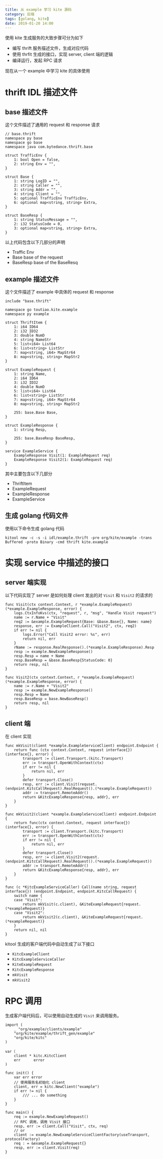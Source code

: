 ```yaml
---
title: 从 example 学习 kite 源码
category: 后端
tags: [golang, kite]
date: 2019-01-20 14:00
---
```


使用 kite 生成服务的大致步骤可分为如下

- 编写 thrift 服务描述文件，生成对应代码
- 使用 thrfit 生成的接口，实现 server, client 端的逻辑
- 编译运行，发起 RPC 请求

现在从一个 example 中学习 kite 的具体使用

# thrift IDL 描述文件

## base 描述文件

这个文件描述了通用的 request 和 response 请求

```thrift
// base.thrift
namespace py base
namespace go base
namespace java com.bytedance.thrift.base

struct TrafficEnv {
    1: bool Open = false,
    2: string Env = "",
}

struct Base {
    1: string LogID = "",
    2: string Caller = "",
    3: string Addr = "",
    4: string Client = "",
    5: optional TrafficEnv TrafficEnv,
    6: optional map<string, string> Extra,
}

struct BaseResp {
    1: string StatusMessage = "",
    2: i32 StatusCode = 0,
    3: optional map<string, string> Extra,
}
```

以上代码包含以下几部分的声明

- Traffic Env
- Base
  base of the request
- BaseResp
  base of the BaseResq

## example 描述文件

这个文件描述了 example 中具体的 request 和 response

```thrift
include "base.thrift"

namespace go toutiao.kite.example
namespace py example

struct ThriftItem {
    1: i64 ID64
    2: i32 ID32
    3: double NumD
    4: string NameStr
    5: list<i64> List64
    6: list<string> ListStr
    7: map<string, i64> MapStr64
    8: map<string, string> MapStr2
}

struct ExampleRequest {
    1: string Name,
    2: i64 ID64
    3: i32 ID32
    4: double NumD
    5: list<i64> List64
    6: list<string> ListStr
    7: map<string, i64> MapStr64
    8: map<string, string> MapStr2

    255: base.Base Base,
}

struct ExampleResponse {
    1: string Resp,

    255: base.BaseResp BaseResp,
}

service ExampleService {
    ExampleResponse Visit(1: ExampleRequest req)
    ExampleResponse Visit2(1: ExampleRequest req)
}
```

其中主要包含以下几部分

- ThriftItem
- ExampleRequest
- ExampleResponse
- ExampleService

## 生成 golang 代码文件

使用以下命令生成 golang 代码

```shell
kitool new -c -s -i idl/example.thrift -pre org/kite/example -trans Buffered -proto Binary -cmd thrift kite.example
```

# 实现 service 中描述的接口

## server 端实现

以下代码实现了 server 是如何处理 client 发出的对 `Visit` 和 `Visit2` 的请求的

```golang
func Visit(ctx context.Context, r *example.ExampleRequest) (*example.ExampleResponse, error) {
    logs.CtxInfoKvs(ctx, "request", r, "msg", "Handle Visit request")
    name := r.Name + "Visit"
    req2 := &example.ExampleRequest{Base: &base.Base{}, Name: name}
    response, err := ExampleClient.Call("Visit2", ctx, req2)
    if err != nil {
        logs.Error("Call Visit2 error: %s", err)
        return nil, err
    }
    rName := response.RealResponse().(*example.ExampleResponse).Resp
    resp := example.NewExampleResponse()
    resp.Resp = name + Name
    resp.BaseResp = &base.BaseResp{StatusCode: 0}
    return resp, nil
}

func Visit2(ctx context.Context, r *example.ExampleRequest) (*example.ExampleResponse, error) {
    name := r.Name + "Visit2"
    resp := example.NewExampleResponse()
    resp.Resp = Name
    resp.BaseResp = base.NewBaseResp()
    return resp, nil
}
```

## client 端

在 client 实现

```golang
func mkVisit(client *example.ExampleServiceClient) endpoint.Endpoint {
    return func (ctx context.Context, request interface{}) (interface{}, error) {
        transport := client.Transport.(kitc.Transport)
        err := transport.OpenWithContext(ctx)
        if err != nil {
            return nil, err
        }
        defer transport.Close()
        resp, err := client.Visit(requset.(endpoint.KitcCallRequest).RealRequest().(*example.ExampleRequest))
        addr := transport.RemoteAddr()
        return &KitcExampleResponse{resp, addr}, err
    }
}

func mkVisit2(client *example.ExampleServiceClient) endpoint.Endpoint {
    return func(ctx context.Context, request interface{}) (interface{}, error) {
        transport := client.Transport.(kitc.Transport)
        err := transport.OpenWithContext(ctx)
        if err != nil {
            return nil, err
        }
        defer transport.Close()
        resp, err := client.Visit2(request.(endpoint.KitcCallRequest).RealRequest().(*example.ExampleRequest))
        addr := transport.RemoteAddr()
        return &KitcExampleResponse{resp, addr}, err
    }
}

func (c *KitcExampleServiceCaller) Call(name string, request interface{}) (endpoint.Endpoint, endpoint.KitcCallRequest) {
    switch name {
    case "Visit":
        return mkVisit(c.client), &KiteExampleRequest{request.(*exampleRequest)}
    case "Visit2":
        return mkVisit2(c.client), &KiteExampleRequest{request.(*exampleRequest)}
    }
    return nil, nil
}
```

kitool 生成的客户端代码中自动生成了以下接口

- `KitcExampleClient`
- `KitcExampleServiceCaller`
- `KiteExampleRequest`
- `KitcExampleResponse`
- `mkVisit`
- `mkVisit2`

# RPC 调用

生成客户端代码后，可以使用自动生成的 `Visit` 来调用服务。

```golang
import (
    _ "org/example/clients/example"
    "org/kite/example/thrift_gen/example"
    "org/kite/kitc"
)

var（
    client * kitc.KitcClient
    err      error
)

func init() {
    var err error
    // 使用服务名初始化 client
    client, err = kitc.NewClient("example")
    if err != nil {
        /// ... do something
    }
}

func main() {
    req := example.NewExampleRequest()
    // RPC 调用，调用 Visit 接口
    resp, err := client.Call("Visit", ctx, req)
    // or
    client := example.NewExampleServiceClientFactory(useTransport, protocolFactory)
    req : = &example.ExampleRequest{}
    resp, err := client.Visit(req)
}
```
